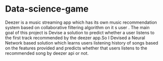 # Data-science-game
Deezer is a music streaming app which has its own music recommendation system based on collaborative filtering algorithm on it s user . The main goal of this project is Devise a solution to predict whether a user listens to the first track recommended by the deezer app.So I Devised a Neural Network based solution which learns users listening history of songs based on the features provided and predicts whether that users listens to the recommended song by deezer api or not.
